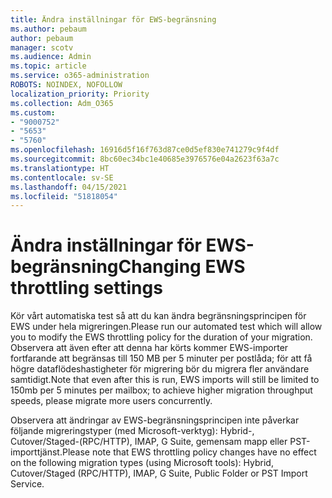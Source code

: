 ```yaml
---
title: Ändra inställningar för EWS-begränsning
ms.author: pebaum
author: pebaum
manager: scotv
ms.audience: Admin
ms.topic: article
ms.service: o365-administration
ROBOTS: NOINDEX, NOFOLLOW
localization_priority: Priority
ms.collection: Adm_O365
ms.custom:
- "9000752"
- "5653"
- "5760"
ms.openlocfilehash: 16916d5f16f763d87ce0d5ef830e741279c9f4df
ms.sourcegitcommit: 8bc60ec34bc1e40685e3976576e04a2623f63a7c
ms.translationtype: HT
ms.contentlocale: sv-SE
ms.lasthandoff: 04/15/2021
ms.locfileid: "51818054"
---
```

# <a name="changing-ews-throttling-settings"></a><span data-ttu-id="34112-102">Ändra inställningar för EWS-begränsning</span><span class="sxs-lookup"><span data-stu-id="34112-102">Changing EWS throttling settings</span></span>

<span data-ttu-id="34112-103">Kör vårt automatiska test så att du kan ändra begränsningsprincipen för EWS under hela migreringen.</span><span class="sxs-lookup"><span data-stu-id="34112-103">Please run our automated test which will allow you to modify the EWS throttling policy for the duration of your migration.</span></span> <span data-ttu-id="34112-104">Observera att även efter att denna har körts kommer EWS-importer fortfarande att begränsas till 150 MB per 5 minuter per postlåda; för att få högre dataflödeshastigheter för migrering bör du migrera fler användare samtidigt.</span><span class="sxs-lookup"><span data-stu-id="34112-104">Note that even after this is run, EWS imports will still be limited to 150mb per 5 minutes per mailbox; to achieve higher migration throughput speeds, please migrate more users concurrently.</span></span>

<span data-ttu-id="34112-105">Observera att ändringar av EWS-begränsningsprincipen inte påverkar följande migreringstyper (med Microsoft-verktyg): Hybrid-, Cutover/Staged-(RPC/HTTP), IMAP, G Suite, gemensam mapp eller PST-importtjänst.</span><span class="sxs-lookup"><span data-stu-id="34112-105">Please note that EWS throttling policy changes have no effect on the following migration types (using Microsoft tools): Hybrid, Cutover/Staged (RPC/HTTP), IMAP, G Suite, Public Folder or PST Import Service.</span></span>